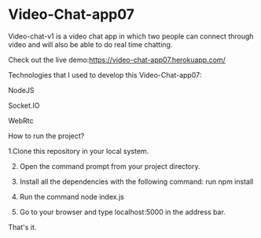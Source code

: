 # Video-Chat-app07

Video-chat-v1 is a video chat app in which two people can connect through video and will also be able to do real time chatting.


Check out the live demo:https://video-chat-app07.herokuapp.com/



Technologies that I used to develop this Video-Chat-app07:

NodeJS

Socket.IO

WebRtc


How to run the project?

 1.Clone this repository in your local system.

2. Open the command prompt from your project directory.

3. Install all the dependencies with the following command:
   run npm install  
   
4. Run the command node index.js

5. Go to your browser and type localhost:5000 in the address bar.

That's it.
